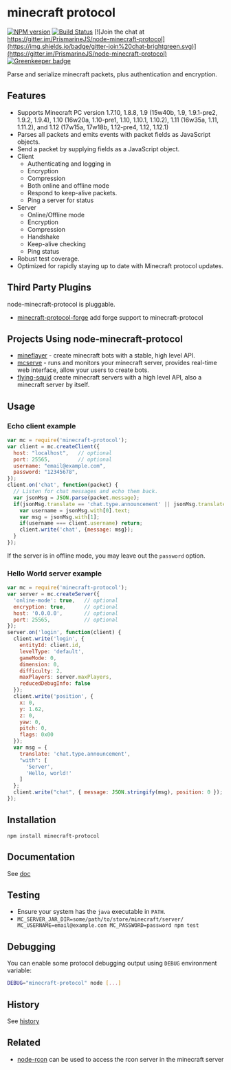 # minecraft protocol
[![NPM version](https://img.shields.io/npm/v/minecraft-protocol.svg)](https://www.npmjs.com/package/minecraft-protocol)
[![Build Status](https://img.shields.io/circleci/project/PrismarineJS/node-minecraft-protocol/master.svg)](https://circleci.com/gh/PrismarineJS/node-minecraft-protocol)
[![Join the chat at https://gitter.im/PrismarineJS/node-minecraft-protocol](https://img.shields.io/badge/gitter-join%20chat-brightgreen.svg)](https://gitter.im/PrismarineJS/node-minecraft-protocol)
[![Greenkeeper badge](https://badges.greenkeeper.io/PrismarineJS/node-minecraft-protocol.svg)](https://greenkeeper.io/)

Parse and serialize minecraft packets, plus authentication and encryption.

## Features

 * Supports Minecraft PC version 1.7.10, 1.8.8, 1.9 (15w40b, 1.9, 1.9.1-pre2, 1.9.2, 1.9.4),
  1.10 (16w20a, 1.10-pre1, 1.10, 1.10.1, 1.10.2), 1.11 (16w35a, 1.11, 1.11.2), and 1.12 (17w15a, 17w18b, 1.12-pre4, 1.12, 1.12.1)
 * Parses all packets and emits events with packet fields as JavaScript
   objects.
 * Send a packet by supplying fields as a JavaScript object.
 * Client
   - Authenticating and logging in
   - Encryption
   - Compression
   - Both online and offline mode
   - Respond to keep-alive packets.
   - Ping a server for status
 * Server
   - Online/Offline mode
   - Encryption
   - Compression
   - Handshake
   - Keep-alive checking
   - Ping status
 * Robust test coverage.
 * Optimized for rapidly staying up to date with Minecraft protocol updates.
 
## Third Party Plugins

node-minecraft-protocol is pluggable.

* [minecraft-protocol-forge](https://github.com/PrismarineJS/node-minecraft-protocol-forge) add forge support to minecraft-protocol

## Projects Using node-minecraft-protocol

 * [mineflayer](https://github.com/PrismarineJS/mineflayer/) - create minecraft
   bots with a stable, high level API.
 * [mcserve](https://github.com/andrewrk/mcserve) - runs and monitors your
   minecraft server, provides real-time web interface, allow your users to
   create bots.
 * [flying-squid](https://github.com/PrismarineJS/flying-squid) create minecraft
   servers with a high level API, also a minecraft server by itself.

## Usage

### Echo client example

```js
var mc = require('minecraft-protocol');
var client = mc.createClient({
  host: "localhost",   // optional
  port: 25565,         // optional
  username: "email@example.com",
  password: "12345678",
});
client.on('chat', function(packet) {
  // Listen for chat messages and echo them back.
  var jsonMsg = JSON.parse(packet.message);
  if(jsonMsg.translate == 'chat.type.announcement' || jsonMsg.translate == 'chat.type.text') {
    var username = jsonMsg.with[0].text;
    var msg = jsonMsg.with[1];
    if(username === client.username) return;
    client.write('chat', {message: msg});
  }
});
```

If the server is in offline mode, you may leave out the `password` option.

### Hello World server example

```js
var mc = require('minecraft-protocol');
var server = mc.createServer({
  'online-mode': true,   // optional
  encryption: true,      // optional
  host: '0.0.0.0',       // optional
  port: 25565,           // optional
});
server.on('login', function(client) {
  client.write('login', {
    entityId: client.id,
    levelType: 'default',
    gameMode: 0,
    dimension: 0,
    difficulty: 2,
    maxPlayers: server.maxPlayers,
    reducedDebugInfo: false
  });
  client.write('position', {
    x: 0,
    y: 1.62,
    z: 0,
    yaw: 0,
    pitch: 0,
    flags: 0x00
  });
  var msg = {
    translate: 'chat.type.announcement',
    "with": [
      'Server',
      'Hello, world!'
    ]
  };
  client.write("chat", { message: JSON.stringify(msg), position: 0 });
});
```

## Installation

`npm install minecraft-protocol`

## Documentation

See [doc](doc/README.md)


## Testing

* Ensure your system has the `java` executable in `PATH`.
* `MC_SERVER_JAR_DIR=some/path/to/store/minecraft/server/ MC_USERNAME=email@example.com MC_PASSWORD=password npm test`

## Debugging

You can enable some protocol debugging output using `DEBUG` environment variable:

```bash
DEBUG="minecraft-protocol" node [...]
```

## History

See [history](HISTORY.md)

## Related

* [node-rcon](https://github.com/pushrax/node-rcon) can be used to access the rcon server in the minecraft server
